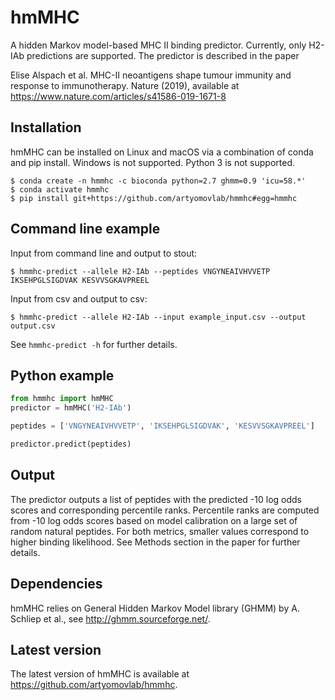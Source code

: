 # hmMHC 
A hidden Markov model-based MHC II binding predictor. Currently, only H2-IAb predictions are supported. The predictor is described in the paper

Elise Alspach et al. MHC-II neoantigens shape tumour immunity and response to immunotherapy. Nature (2019), available at https://www.nature.com/articles/s41586-019-1671-8

## Installation
hmMHC can be installed on Linux and macOS via a combination of conda and pip install. Windows is not supported. Python 3 is not supported.
```
$ conda create -n hmmhc -c bioconda python=2.7 ghmm=0.9 'icu=58.*'
$ conda activate hmmhc
$ pip install git+https://github.com/artyomovlab/hmmhc#egg=hmmhc
```

## Command line example
Input from command line and output to stout:
```
$ hmmhc-predict --allele H2-IAb --peptides VNGYNEAIVHVVETP IKSEHPGLSIGDVAK KESVVSGKAVPREEL
```
Input from csv and output to csv:
```
$ hmmhc-predict --allele H2-IAb --input example_input.csv --output output.csv
```
See `hmmhc-predict -h` for further details.

## Python example
```python
from hmmhc import hmMHC
predictor = hmMHC('H2-IAb')

peptides = ['VNGYNEAIVHVVETP', 'IKSEHPGLSIGDVAK', 'KESVVSGKAVPREEL']

predictor.predict(peptides)
```

## Output

The predictor outputs a list of peptides with the predicted -10 log odds scores and corresponding percentile ranks. Percentile ranks are computed from -10 log odds scores based on model calibration on a large set of random natural peptides. For both metrics, smaller values correspond to higher binding likelihood. See Methods section in the paper for further details.

## Dependencies

hmMHC relies on General Hidden Markov Model library (GHMM) by A. Schliep et al., see http://ghmm.sourceforge.net/.

## Latest version

The latest version of hmMHC is available at https://github.com/artyomovlab/hmmhc.
